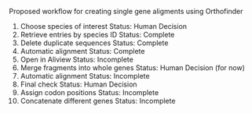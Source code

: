 Proposed workflow for creating single gene aligments using Orthofinder

1. Choose species of interest
    Status: Human Decision
2. Retrieve entries by species ID
    Status: Complete
3. Delete duplicate sequences
    Status: Complete
4. Automatic alignment
    Status: Complete
5. Open in Aliview
    Status: Incomplete
5. Merge fragments into whole genes
    Status: Human Decision (for now)
6. Automatic alignment
    Status: Incomplete
7. Final check
    Status: Human Decision
8. Assign codon positions
    Status: Incomplete
9. Concatenate different genes
    Status: Incomplete